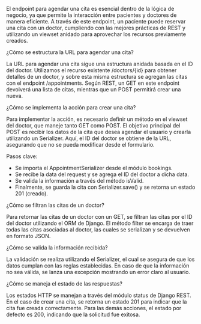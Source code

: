 El endpoint para agendar una cita es esencial dentro de la lógica de negocio, ya que permite la interacción entre pacientes y doctores de manera eficiente. A través de este endpoint, un paciente puede reservar una cita con un doctor, cumpliendo con las mejores prácticas de REST y utilizando un viewset anidado para aprovechar los recursos previamente creados.


¿Cómo se estructura la URL para agendar una cita?

La URL para agendar una cita sigue una estructura anidada basada en el ID del doctor. Utilizamos el recurso existente /doctors/{id} para obtener detalles de un doctor, y sobre esta misma estructura se agregan las citas con el endpoint /appointments. Según REST, un GET en este endpoint devolverá una lista de citas, mientras que un POST permitirá crear una nueva.


¿Cómo se implementa la acción para crear una cita?

Para implementar la acción, es necesario definir un método en el viewset del doctor, que maneje tanto GET como POST. El objetivo principal del POST es recibir los datos de la cita que desea agendar el usuario y crearla utilizando un Serializer. Aquí, el ID del doctor se obtiene de la URL, asegurando que no se pueda modificar desde el formulario.

Pasos clave:

- Se importa el AppointmentSerializer desde el módulo bookings.
- Se recibe la data del request y se agrega el ID del doctor a dicha data.
- Se valida la información a través del método isValid.
- Finalmente, se guarda la cita con Serializer.save() y se retorna un estado 201 (creado).

¿Cómo se filtran las citas de un doctor?

Para retornar las citas de un doctor con un GET, se filtran las citas por el ID del doctor utilizando el ORM de Django. El método filter se encarga de traer todas las citas asociadas al doctor, las cuales se serializan y se devuelven en formato JSON.


¿Cómo se valida la información recibida?

La validación se realiza utilizando el Serializer, el cual se asegura de que los datos cumplan con las reglas establecidas. En caso de que la información no sea válida, se lanza una excepción mostrando un error claro al usuario.


¿Cómo se maneja el estado de las respuestas?

Los estados HTTP se manejan a través del módulo status de Django REST. En el caso de crear una cita, se retorna un estado 201 para indicar que la cita fue creada correctamente. Para las demás acciones, el estado por defecto es 200, indicando que la solicitud fue exitosa.